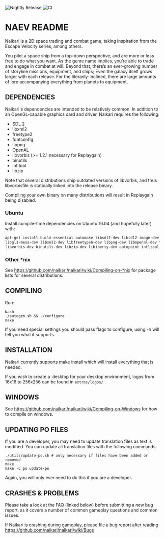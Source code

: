 ![Nightly Release](https://github.com/naikari/naikari/workflows/Nightly%20Release/badge.svg) ![CI](https://github.com/naikari/naikari/workflows/CI/badge.svg)
# NAEV README

Naikari is a 2D space trading and combat game, taking inspiration from the Escape
Velocity series, among others.

You pilot a space ship from a top-down perspective, and are more or less free
to do what you want. As the genre name implies, you’re able to trade and engage
in combat at will. Beyond that, there’s an ever-growing number of storyline
missions, equipment, and ships; Even the galaxy itself grows larger with each
release. For the literarily-inclined, there are large amounts of lore
accompanying everything from planets to equipment.

## DEPENDENCIES

Naikari's dependencies are intended to be relatively common. In addition to
an OpenGL-capable graphics card and driver, Naikari requires the following:
* SDL 2
* libxml2
* freetype2
* fontconfig
* libpng
* OpenAL
* libvorbis (>= 1.2.1 necessary for Replaygain)
* binutils
* intltool
* libzip

Note that several distributions ship outdated versions of libvorbis, and
thus libvorbisfile is statically linked into the release binary.

Compiling your own binary on many distributions will result in Replaygain
being disabled.

### Ubuntu

Install compile-time dependencies on Ubuntu 16.04 (and hopefully later) with:

```bash
apt-get install build-essential automake libsdl2-dev libsdl2-image-dev libsdl2-mixer-dev \
libgl1-mesa-dev libxml2-dev libfreetype6-dev libpng-dev libopenal-dev \
libvorbis-dev binutils-dev libzip-dev libiberty-dev autopoint intltool libfontconfig-dev itstool autoconf-archive
```

### Other \*nix 

See https://github.com/naikari/naikari/wiki/Compiling-on-*nix for package lists for several
distributions.

## COMPILING

Run: 

```
bash
./autogen.sh && ./configure
make
```

If you need special settings you should pass flags to configure, using -h
will tell you what it supports.

## INSTALLATION

Naikari currently supports make install which will install everything that
is needed.

If you wish to create a .desktop for your desktop environment, logos
from 16x16 to 256x256 can be found in `extras/logos/`.

## WINDOWS

See https://github.com/naikari/naikari/wiki/Compiling-on-Windows for how to compile on windows.

## UPDATING PO FILES

If you are a developer, you may need to update translation files as
text is modified. You can update all translation files with the
following commands:

```
./utils/update-po.sh # only necessary if files have been added or removed
make
make -C po update-po
```

Again, you will only ever need to do this if you are a developer.

## CRASHES & PROBLEMS

Please take a look at the FAQ (linked below) before submitting a new
bug report, as it covers a number of common gameplay questions and
common issues.

If Naikari is crashing during gameplay, please file a bug report after
reading https://github.com/naikari/naikari/wiki/Bugs

